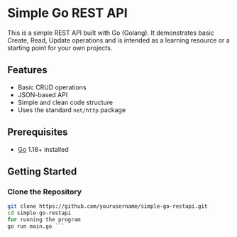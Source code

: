 # Simple Go REST API

This is a simple REST API built with Go (Golang). It demonstrates basic Create, Read, Update operations and is intended as a learning resource or a starting point for your own projects.

## Features

- Basic CRUD operations
- JSON-based API
- Simple and clean code structure
- Uses the standard `net/http` package

## Prerequisites

- [Go](https://golang.org/dl/) 1.18+ installed

## Getting Started

### Clone the Repository

```bash
git clone https://github.com/yourusername/simple-go-restapi.git
cd simple-go-restapi
for running the program
go run main.go ```
